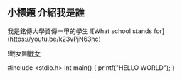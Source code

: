 ## 小標題 介紹我是誰
我是銘傳大學資傳一甲的學生
![What school stands for] 
(https://youtu.be/k23vPjN63hc)

!戰女圖[戰女](https://scontent.ftpe7-2.fna.fbcdn.net/v/t1.0-9/67362815_2953362044734762_6236912522385948672_n.jpg?_nc_cat=104&ccb=3&_nc_sid=6e5ad9&_nc_ohc=kpKz1Sz92DkAX_X41pM&_nc_ht=scontent.ftpe7-2.fna&oh=337252813572efca84accd3e3f6cbd1d&oe=605BE55D)

#include <stdio.h>
int main()
{
  printf("HELLO WORLD");
}
